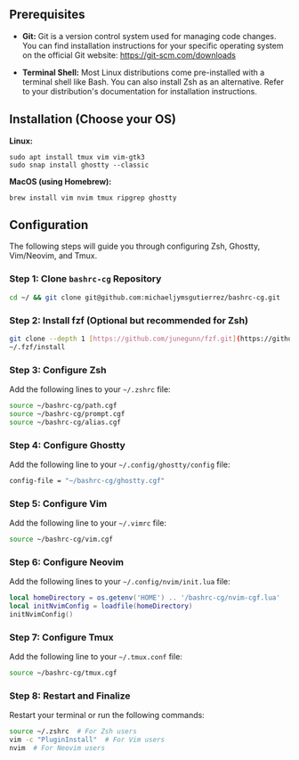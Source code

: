 ## Prerequisites

- **Git:** Git is a version control system used for managing code changes. You can find installation instructions for your specific operating system on the official Git website: https://git-scm.com/downloads

- **Terminal Shell:** Most Linux distributions come pre-installed with a terminal shell like Bash. You can also install Zsh as an alternative. Refer to your distribution's documentation for installation instructions.

## Installation (Choose your OS)

**Linux:**

```
sudo apt install tmux vim vim-gtk3
sudo snap install ghostty --classic
```

**MacOS (using Homebrew):**

```
brew install vim nvim tmux ripgrep ghostty
```

## Configuration

The following steps will guide you through configuring Zsh, Ghostty, Vim/Neovim, and Tmux.

### Step 1: Clone `bashrc-cg` Repository

```bash
cd ~/ && git clone git@github.com:michaeljymsgutierrez/bashrc-cg.git
```

### Step 2: Install fzf (Optional but recommended for Zsh)

```bash
git clone --depth 1 [https://github.com/junegunn/fzf.git](https://github.com/junegunn/fzf.git) ~/.fzf
~/.fzf/install
```

### Step 3: Configure Zsh

Add the following lines to your `~/.zshrc` file:

```bash
source ~/bashrc-cg/path.cgf
source ~/bashrc-cg/prompt.cgf
source ~/bashrc-cg/alias.cgf
```

### Step 4: Configure Ghostty

Add the following line to your `~/.config/ghostty/config` file:

```bash
config-file = "~/bashrc-cg/ghostty.cgf"
```

### Step 5: Configure Vim

Add the following line to your `~/.vimrc` file:

```bash
source ~/bashrc-cg/vim.cgf
```

### Step 6: Configure Neovim

Add the following lines to your `~/.config/nvim/init.lua` file:

```lua
local homeDirectory = os.getenv('HOME') .. '/bashrc-cg/nvim-cgf.lua'
local initNvimConfig = loadfile(homeDirectory)
initNvimConfig()
```

### Step 7: Configure Tmux

Add the following line to your `~/.tmux.conf` file:

```bash
source ~/bashrc-cg/tmux.cgf
```

### Step 8: Restart and Finalize

Restart your terminal or run the following commands:

```bash
source ~/.zshrc  # For Zsh users
vim -c "PluginInstall"  # For Vim users
nvim  # For Neovim users
```
